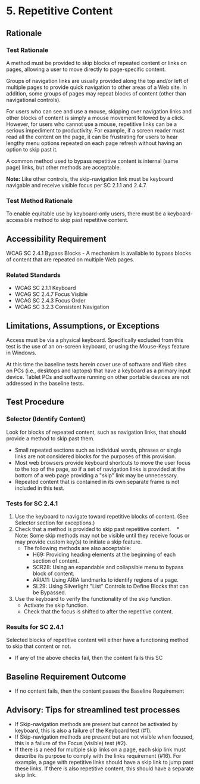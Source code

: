 # 5. Repetitive Content
## Rationale
### Test Rationale
A method must be provided to skip blocks of repeated content or links on pages, allowing a user to move directly to page-specific content.

Groups of navigation links are usually provided along the top and/or left of multiple pages to provide quick navigation to other areas of a Web site. In addition, some groups of pages may repeat blocks of content (other than navigational controls).

For users who can see and use a mouse, skipping over navigation links and other blocks of content is simply a mouse movement followed by a click. However, for users who cannot use a mouse, repetitive links can be a serious impediment to productivity. For example, if a screen reader must read all the content on the page, it can be frustrating for users to hear lengthy menu options repeated on each page refresh without having an option to skip past it. 

A common method used to bypass repetitive content is internal (same page) links, but other methods are acceptable.

**Note:**
Like other controls, the skip-navigation link must be keyboard navigable and receive visible focus per SC 2.1.1 and 2.4.7.

### Test Method Rationale
To enable equitable use by keyboard-only users, there must be a keyboard-accessible method to skip past repetitive content. 

## Accessibility Requirement
WCAG SC 2.4.1 Bypass Blocks - A mechanism is available to bypass blocks of content that are repeated on multiple Web pages.

### Related Standards
* WCAG SC 2.1.1 Keyboard
* WCAG SC 2.4.7 Focus Visible
* WCAG SC 2.4.3 Focus Order
* WCAG SC 3.2.3 Consistent Navigation

## Limitations, Assumptions, or Exceptions
Access must be via a physical keyboard. Specifically excluded from this test is the use of an on-screen keyboard, or using the Mouse-Keys feature in Windows.

At this time the baseline tests herein cover use of software and Web sites on PCs (i.e., desktops and laptops) that have a keyboard as a primary input device. Tablet PCs and software running on other portable devices are not addressed in the baseline tests.

## Test Procedure
### Selector (Identify Content)
Look for blocks of repeated content, such as navigation links, that should provide a method to skip past them.
* Small repeated sections such as individual words, phrases or single links are not considered blocks for the purposes of this provision.
* Most web browsers provide keyboard shortcuts to move the user focus to the top of the page, so if a set of navigation links is provided at the bottom of a web page providing a "skip" link may be unnecessary. 
* Repeated content that is contained in its own separate frame is not included in this test.

### Tests for SC 2.4.1
1.	Use the keyboard to navigate toward repetitive blocks of content. (See Selector section for exceptions.)
2.	Check that a method is provided to skip past repetitive content.
    * Note: Some skip methods may not be visible until they receive focus or may provide custom key(s) to initiate a skip feature.
    * The following methods are also acceptable:
      * H69: Providing heading elements at the beginning of each section of content. 
      * SCR28: Using an expandable and collapsible menu to bypass block of content.
      * ARIA11: Using ARIA landmarks to identify regions of a page. 
      * SL29: Using Silverlight "List" Controls to Define Blocks that can be Bypassed.
3.	Use the keyboard to verify the functionality of the skip function. 
    * Activate the skip function.
    * Check that the focus is shifted to after the repetitive content.

### Results for SC 2.4.1 
Selected blocks of repetitive content will either have a functioning method to skip that content or not.
* If any of the above checks fail, then the content fails this SC

## Baseline Requirement Outcome
* If no content fails, then the content passes the Baseline Requirement

## Advisory: Tips for streamlined test processes
* If Skip-navigation methods are present but cannot be activated by keyboard, this is also a failure of the Keyboard test (#1).
* If Skip-navigation methods are present but are not visible when focused, this is a failure of the Focus (visible) test (#2). 
* If there is a need for multiple skip links on a page, each skip link must describe its purpose to comply with the links requirement (#16). For example, a page with repetitive links should have a skip link to jump past these links. If there is also repetitive content, this should have a separate skip link.
